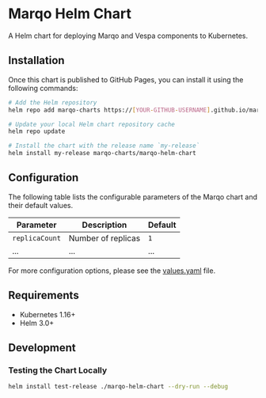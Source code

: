 # Marqo Helm Chart

A Helm chart for deploying Marqo and Vespa components to Kubernetes.

## Installation

Once this chart is published to GitHub Pages, you can install it using the following commands:

```bash
# Add the Helm repository
helm repo add marqo-charts https://[YOUR-GITHUB-USERNAME].github.io/marqo-navigator/

# Update your local Helm chart repository cache
helm repo update

# Install the chart with the release name `my-release`
helm install my-release marqo-charts/marqo-helm-chart
```

## Configuration

The following table lists the configurable parameters of the Marqo chart and their default values.

| Parameter | Description | Default |
|-----------|-------------|---------|
| `replicaCount` | Number of replicas | `1` |
| ... | ... | ... |

For more configuration options, please see the [values.yaml](values.yaml) file.

## Requirements

* Kubernetes 1.16+
* Helm 3.0+

## Development

### Testing the Chart Locally

```bash
helm install test-release ./marqo-helm-chart --dry-run --debug
```